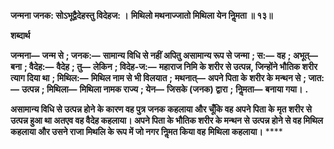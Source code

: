 **जन्मना जनक: सोऽभूद्वैदेहस्तु विदेहज: ।** **मिथिलो मथनाज्जातो मिथिला येन निॢमता ॥ १३॥** 

**शब्दार्थ** 

**जन्मना—** **जन्म से** **; जनक:—** **सामान्य विधि से नहीं अपितु असामान्य रूप से जन्मा** **; स:—** **वह** **; अभूत्—** **बना** **; वैदेह:—** **वैदेह** **; तु—** **लेकिन** **; विदेह-ज:—** **महाराज निमि के शरीर से उत्पन्न, जिन्होंने भौतिक शरीर त्याग दिया था** **; मिथिल:—** **मिथिल नाम से भी विलयात** **;** **मथनात्—** **अपने पिता के शरीर के मन्थन से** **; जात:—** **उत्पन्न** **; मिथिला—** **मिथिला नामक राज्य** **; येन—** **जिसके (जनक) द्वारा** **;** **निॢमता—** **बनाया गया।** **.** 

**असामान्य विधि से उत्पन्न होने के कारण वह पुत्र जनक कहलाया और चूँकि वह अपने पिता के** **मृत शरीर से उत्पन्न हुआ था अतएव वह वैदेह कहलाया। अपने पिता के भौतिक शरीर के मन्थन से** **उत्पन्न होने से वह मिथिल कहलाया और उसने राजा मिथलि के रूप में जो नगर निॢमत किया वह** **मिथिला कहलाया।** **** 
